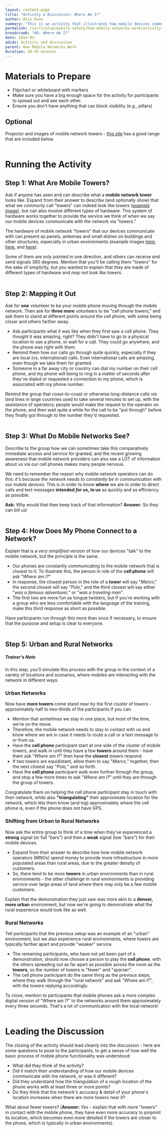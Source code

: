 ```yaml
---
layout: content-page
title: "Activity & Discussion: Where Am I?"
author: Alix Dunn
summary: "This is an activity that illustrates how mobile devices communicate with mobile networks, highlighting how locations of mobile devices are triangulated as part of routine communication with these networks.This leads into a discussion that will get participants thinking critically about the implications of the geolocation and tracking capabilities of mobile devices."
permalink: /curriculum/mobile-safety/how-mobile-networks-work/activity-discussion/where-am-i/
breadcrumb: "AD: Where Am I?"
date: 2014-03
adids: Activity and Discussion
parent: How Mobile Networks Work
duration: 30-45 minutes
---
```

# Materials to Prepare
- Flipchart or whiteboard with markers
- Make sure you have a big enough space for the activity for participants to spread out and see each other. 
- Ensure you don't have anything that can block visibility (e.g., pillars)

## Optional 
Projector and images of mobile network towers - [this site](canadianspectrumpolicyresearch.org/network/towers-structures/) has a good range that are included below.
<br><br>

# Running the Activity

## Step 1: What Are Mobile Towers?
Ask if anyone has seen and can describe what a **mobile network tower** looks like. Expand from their answer to describe (and optionally show) that what we commonly call "towers" can indeed look like towers ([example image](http://canadianspectrumpolicyresearch.org/wp-content/uploads/2012/07/Free-Standing-Tower-Pinwheel-Arms.jpg)), but can also involve different types of hardware. This system of hardware works together to provide the service we think of when we say our mobile devices communicate with the network via "towers."

The hardware of mobile network "towers" that our devices communicate with can present as panels, antennas and small dishes on buildings and other structures, especially in urban environments (example images [here](http://canadianspectrumpolicyresearch.org/wp-content/uploads/2012/07/P10309941-e1343547762878.jpg), [here](http://canadianspectrumpolicyresearch.org/wp-content/uploads/2012/07/P10400011.jpg), and [here](http://canadianspectrumpolicyresearch.org/wp-content/uploads/2012/07/Q2_P1040009.jpg)).

Some of them are only pointed in one direction, and others can receive and send signals 360 degrees. Mention that you'll be calling them "towers" for the sake of simplicity, but you wanted to explain that they are made of different types of hardware and *may not look like towers.*
<br><br>

## Step 2: Mapping it Out
Ask for **one** volunteer to be your mobile phone moving through the mobile network. Then ask for **three more** volunteers to be "cell phone towers," and ask them to stand at different points around the cell phone, with some being closer and others farther away.

- Ask participants what it was like when they first saw a cell phone. They thought it was amazing, right? They didn't have to go to a physical location to use a phone, or wait for a call. They could go anywhere, and the phone was right with them.
- Remind them how our calls go through quite quickly, especially if they are local (vs. international) calls. Even international calls are amazing, even though we take them for granted.
- Someone in a far away city or country can dial my number on their cell phone, and my phone will being to ring in a matter of seconds after they've dialed or requested a connection to my phone, which is associated with my phone number.

Remind the group that coast-to-coast or otherwise long-distance calls via land lines in large countries used to take several minutes to set up, with the assistance of operators; people would make the request to the operator on the phone, and then wait quite a while for the call to be "put through" before they finally got through to the number they'd requested.
<br><br>

## Step 3: What Do Mobile Networks See?
Describe to the group how we can sometimes take this comparatively immediate access and service for granted, and the recent growing awareness that mobile network providers can also see a LOT of information about us via our cell phones makes many people nervous.

We need to remember the reason why mobile network operators can do this: *it's because the network needs to constantly be in communication with our mobile devices.* This is in order to know **where** we are in order to direct calls and text messages **intended *for* us, *to* us** as quickly and as efficiency as possible.

**Ask:** Why would that then keep track of that information? 
**Answer:** So they can bill us!
<br><br>

## Step 4: How Does My Phone Connect to a Network?
Explain that is a *very simplified* version of how our devices "talk" to the mobile network, but the principle is the same. 

- Our phones are constantly communicating to the mobile network that is closest to it. To illustrate this, the person in role of the **cell phone** will ask "*Where am I?*"
- In response, the closest person in the role of a **tower** will say "*Marco*," the second closest will say "*Polo*," and the third closest will say either "*was a famous adventurer,*" or "*was a traveling man*". 
- The first two are more fun as tongue twisters, but if you're working with a group who are less comfortable with the language of the training, make this third response as short as possible.

Have participants run through this more than once if necessary, to ensure that the purpose and setup is clear to everyone.
<br><br>

## Step 5: Urban and Rural Networks

##### *Trainer's Note*
In this step, you'll simulate this process with the group in the context of a variety of locations and scenarios, where mobiles are interacting with the network in different ways.

### Urban Networks
Now have **more towers** come stand near by the first cluster of towers - approximately half to two-thirds of the participants if you can.

- Mention that sometimes we stay in one place, but most of the time, we're on the move. 
- Therefore, the mobile network needs to stay in contact with us and know where we are in case it needs to route a call or a text message to or from us.
- Have the **cell phone** participant start at one side of the cluster of mobile towers, and walk in until they have a few **towers** around them - have them ask "*Where am I?*" then have the **closest** towers respond. 
- If two towers are equidistant, allow them to say "*Marco,*" together, then the next closest say "*Polo,*" and so forth.
- Have the **cell phone** participant walk even further through the group, and stop a few more times to ask "*Where am I?*" until they are through the group of towers.

Congratulate them on helping the cell phone participant stay in touch with their network, while also **"triangulating"** their approximate location for the network, which lets them know (and log) approximately where the cell phone is, even if the phone does not have GPS.

### Shifting from Urban to Rural Networks
Now ask the entire group to think of a time when they've experienced a **strong** signal (or full "bars") and then a **weak** signal (low "bars") for their mobile devices.

- Expand from their answer to describe how how mobile network operators (MNOs) spend money to provide more infrastructure in more populated areas than rural areas, due to the greater density of customers.
- So, there tend to be more **towers** in urban environments than in rural environments -  the other challenge in rural environments is providing service over large areas of land where there may only be a few mobile customers.

Explain that the demonstration they just saw was more akin to a **denser, more urban** environment, but now we're going to demonstrate what the rural experience would look like as well.

### Rural Networks
Tell participants that the previous setup was an example of an "urban" environment, but we also experience rural environments, where towers are typically farther apart and provide "weaker" service.

- The remaining participants, who have not yet been part of a demonstration, should now choose a person to play the **cell phone**, with the others spreading out as far apart as possible across the room as the **towers**, so the number of towers is "fewer" and "sparser". 
- The cell phone participant do the same thing as the previous steps, where they walk through the "rural network" and ask "Where am I?", with the towers replying accordingly.

To close, mention to participants that mobile phones ask a more complex digital version of "Where am I?" to the networks around them approximately every three seconds. That's a lot of communication with the local network!
<br><br>

# Leading the Discussion
The closing of the activity should lead cleanly into the discussion - here are some questions to pose to the participants, to get a sense of how well the basic process of mobile phone functionality was understood:

- What did they think of the activity?
- Did it match their understanding of how our mobile devices communicate with the network, or was it different?
- Did they understand how the triangulation of a rough location of the phone works with at least three or more points?
- Do they think that the network's accuracy & detail of your phone's location increases  when there are more towers near it? 

What about fewer towers? (**Answer:** *Yes* - explain that with more "towers" in contact with the mobile phone, they have even more accuracy to pinpoint its location, which becomes even more detailed if the towers are closer to the phone, which is typically in urban environments).
<br><br>

